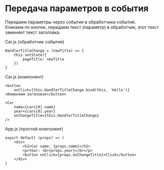 # Передача параметров в события
Передаем параметры через события в обработчики событий.<br />
Кликаем по кнопке, передаем текст (параметр) в обработчик, этот текст заменяет текст заголовка.

Car.js (обработчик события)

    HandlerTitleChange = (newTitle) => {
        this.setState({
            pageTitle: newTitle
        })
    }

Car.js (компонент)
    
    <button 
        onClick={this.HandlerTitleChange.bind(this, 'Hello')}
    >Изменяем заголовок</button>

    <Car
        name={cars[0].name}
        year={cars[0].year}
        onChangeTitle={this.HandlerTitleChange}
    />

App.js (простой компонент)

    export default (props) => (
        <div>
            <h2>Car name: {props.name}</h2>
            <p>Year: <b>{props.year}</b></p>
            <button onClick={props.onChangeTitle}>Click</button>
        </div>
    )
